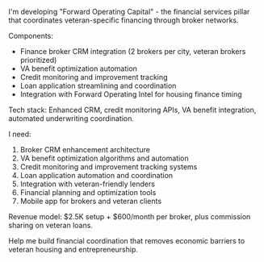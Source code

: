 I'm developing "Forward Operating Capital" - the financial services pillar that coordinates veteran-specific financing through broker networks.

Components:
- Finance broker CRM integration (2 brokers per city, veteran brokers prioritized)
- VA benefit optimization automation
- Credit monitoring and improvement tracking
- Loan application streamlining and coordination
- Integration with Forward Operating Intel for housing finance timing

Tech stack: Enhanced CRM, credit monitoring APIs, VA benefit integration, automated underwriting coordination.

I need:
1. Broker CRM enhancement architecture
2. VA benefit optimization algorithms and automation
3. Credit monitoring and improvement tracking systems
4. Loan application automation and coordination
5. Integration with veteran-friendly lenders
6. Financial planning and optimization tools
7. Mobile app for brokers and veteran clients

Revenue model: $2.5K setup + $600/month per broker, plus commission sharing on veteran loans.

Help me build financial coordination that removes economic barriers to veteran housing and entrepreneurship.